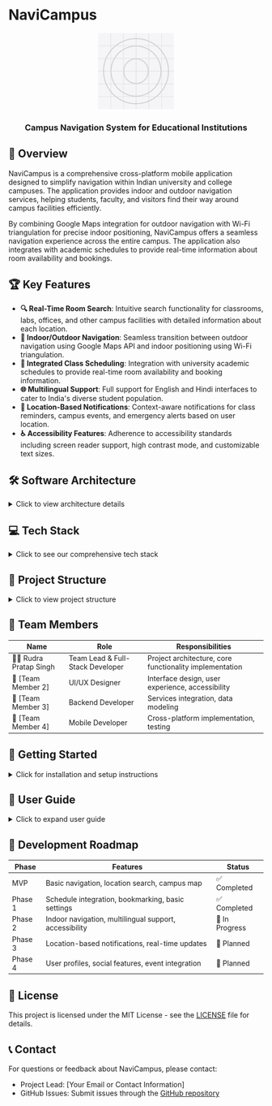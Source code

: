 # NaviCampus

<div align="center">
  <img src="./assets/icon.png" alt="NaviCampus Logo" width="150"/>
  <h3>Campus Navigation System for Educational Institutions</h3>
</div>

## 📝 Overview

NaviCampus is a comprehensive cross-platform mobile application designed to simplify navigation within Indian university and college campuses. The application provides indoor and outdoor navigation services, helping students, faculty, and visitors find their way around campus facilities efficiently.

By combining Google Maps integration for outdoor navigation with Wi-Fi triangulation for precise indoor positioning, NaviCampus offers a seamless navigation experience across the entire campus. The application also integrates with academic schedules to provide real-time information about room availability and bookings.

## 🏆 Key Features

- **🔍 Real-Time Room Search**: Intuitive search functionality for classrooms, labs, offices, and other campus facilities with detailed information about each location.
- **🧭 Indoor/Outdoor Navigation**: Seamless transition between outdoor navigation using Google Maps API and indoor positioning using Wi-Fi triangulation.
- **📅 Integrated Class Scheduling**: Integration with university academic schedules to provide real-time room availability and booking information.
- **🌐 Multilingual Support**: Full support for English and Hindi interfaces to cater to India's diverse student population.
- **📲 Location-Based Notifications**: Context-aware notifications for class reminders, campus events, and emergency alerts based on user location.
- **♿ Accessibility Features**: Adherence to accessibility standards including screen reader support, high contrast mode, and customizable text sizes.

## 🛠️ Software Architecture

<details>
<summary>Click to view architecture details</summary>

### Architecture Diagram

```mermaid
flowchart TD
    subgraph Presentation["Presentation Layer"]
        UI["🖌️ UI Components"]
        Nav["🧭 Navigation\n(Expo Router)"]
        Screens["📱 Screens"]
        Local["🌐 Localization\n(EN/HI)"]
    end

    subgraph StateManagement["State Management"]
        Store["📦 Zustand Store\n- User preferences\n- Location data\n- Schedule data\n- Bookmarks\n- Notification settings"]
    end

    subgraph Storage["Persistent Storage"]
        Async["💾 AsyncStorage\n- User preferences\n- Bookmarks\n- Recent searches\n- Offline data"]
    end

    subgraph DataServices["Data Services"]
        LocationSvc["📍 Campus Location\nService"]
        ScheduleSvc["📆 Schedule Service"]
    end

    subgraph ExternalSvc["External Services"]
        Maps["🗺️ Google Maps API"]
        WiFi["📡 Wi-Fi\nTriangulation"]
    end

    Presentation --> StateManagement
    StateManagement --> Storage
    StateManagement <--> DataServices
    DataServices <--> ExternalSvc
```

### Design Patterns

NaviCampus follows these core architectural principles:

1. **🧩 Component-Based Architecture**: Reusable UI components for consistent design
2. **📦 State Management with Zustand**: Centralized application state with persistence
3. **🧭 Expo Router for Navigation**: File-based routing with dynamic route parameters
4. **🔧 Service Layer Pattern**: Separation of data access and business logic
5. **📚 Repository Pattern**: Abstract data sources for easier testing and maintenance

</details>

## 💻 Tech Stack

<details>
<summary>Click to see our comprehensive tech stack</summary>

NaviCampus leverages modern technologies to ensure a smooth and responsive user experience:

### Frontend
- **⚛️ React Native**: Cross-platform mobile application framework
- **📱 Expo**: Development framework and platform for React Native
- **📘 TypeScript**: Type-safe JavaScript for better code quality
- **🧭 Expo Router**: File-based navigation system
- **📦 Zustand**: Lightweight state management
- **💾 AsyncStorage**: Persistent client-side storage

### UI/UX
- **🧩 React Native Components**: Native UI components
- **🎨 Ionicons**: Icon library for consistent design language
- **🌓 Custom Theme System**: Support for light/dark modes and accessibility

### Backend & Services (Future Implementation)
- **🔥 Firebase**: Authentication, real-time database (planned)
- **🗺️ Google Maps API**: For outdoor navigation
- **📡 Indoor Positioning System**: Wi-Fi triangulation for indoor navigation

</details>

## 📱 Project Structure

<details>
<summary>Click to view project structure</summary>

```
app/               # Expo Router for file-based routing
  _layout.tsx      # Root layout component
  index.tsx        # Home screen
  map.tsx          # Campus map screen
  schedule.tsx     # Class schedule screen
  settings.tsx     # User settings screen
  location/        # Location screens
    _layout.tsx    # Location layout
    [id].tsx       # Dynamic location detail route

src/
  assets/          # Images, icons, etc.
  components/      # Reusable UI components
  hooks/           # Custom React hooks
  screens/         # Screen components
    LocationDetailScreen.tsx
    SearchScreen.tsx
  services/        # API and data services
    campusDataService.ts
  store/           # State management
    appStore.ts
  types/           # TypeScript types
  utils/           # Utility functions
```

</details>

## 👥 Team Members

| Name | Role | Responsibilities |
|------|------|-----------------|
| 👨‍💻 Rudra Pratap Singh | Team Lead & Full-Stack Developer | Project architecture, core functionality implementation |
| 🎨 [Team Member 2] | UI/UX Designer | Interface design, user experience, accessibility |
| 🔧 [Team Member 3] | Backend Developer | Services integration, data modeling |
| 📱 [Team Member 4] | Mobile Developer | Cross-platform implementation, testing |

## 🚀 Getting Started

<details>
<summary>Click for installation and setup instructions</summary>

### Prerequisites
- [Node.js](https://nodejs.org/) (v18 or higher)
- [npm](https://www.npmjs.com/) (v9 or higher)
- [Expo CLI](https://docs.expo.dev/get-started/installation/)
- [Expo Go](https://expo.dev/client) app on your iOS or Android device (for testing)

### Installation

1. Clone the repository
```bash
git clone https://github.com/Rudra00codes/NaviCampus.git
cd NaviCampus
```

2. Install dependencies
```bash
npm install
```

3. Start the development server
```bash
npx expo start
```

4. Run on your device
   - Scan the QR code with Expo Go (Android) or the Camera app (iOS)
   - Or run on simulator/emulator: `npm run android` or `npm run ios`

</details>

## 📘 User Guide

<details>
<summary>Click to expand user guide</summary>

### Navigation

#### 🏠 Home Screen
The home screen provides quick access to all primary features:
- Search bar for finding locations
- Quick access buttons for Maps, Schedule, Bookmarks, and Notifications
- Features section with detailed information about app capabilities

#### 🗺️ Campus Map
The map screen allows for seamless navigation around campus:
- Toggle between indoor and outdoor navigation modes
- Search for specific locations
- View nearby locations and their distances
- Enable Wi-Fi for precise indoor positioning

#### 📅 Class Schedule
The schedule screen helps track academic commitments:
- View daily and weekly class schedules
- Navigate to classroom locations directly
- Get real-time availability information

#### ⚙️ Settings
The settings screen offers customization options:
- Switch between English and Hindi languages
- Toggle dark mode
- Adjust text size for better readability
- Manage notification preferences
- Enable accessibility features

### Search Functionality
- Use the search bar to find buildings, rooms, or facilities
- Results show detailed information including building, floor, and room number
- View recent searches for quick access to frequently visited locations

### Bookmarking
- Save frequently visited locations for quick access
- Manage bookmarks through the Bookmarks screen

</details>

## 🎯 Development Roadmap

| Phase | Features | Status |
|-------|----------|--------|
| MVP | Basic navigation, location search, campus map | ✅ Completed |
| Phase 1 | Schedule integration, bookmarking, basic settings | ✅ Completed |
| Phase 2 | Indoor navigation, multilingual support, accessibility | 🔄 In Progress |
| Phase 3 | Location-based notifications, real-time updates | 📅 Planned |
| Phase 4 | User profiles, social features, event integration | 📅 Planned |

## 📄 License

This project is licensed under the MIT License - see the [LICENSE](./LICENSE) file for details.

## 📞 Contact

For questions or feedback about NaviCampus, please contact:
- Project Lead: [Your Email or Contact Information]
- GitHub Issues: Submit issues through the [GitHub repository](https://github.com/Rudra00codes/NaviCampus/issues)